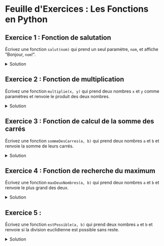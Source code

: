 # Feuille d'Exercices : Les Fonctions en Python

## Exercice 1 : Fonction de salutation
Écrivez une fonction `salut(nom)` qui prend un seul paramètre, `nom`, et affiche "Bonjour, `nom`!".

<details>
  <summary>Solution</summary>
  
  ```python
def salut(nom):
    print(f"Bonjour, {nom}!")

# Test de la fonction
salut("Alice")  # Affiche : Bonjour, Alice!
salut("Bob")    # Affiche : Bonjour, Bob!
```
</details>

## Exercice 2 : Fonction de multiplication
Écrivez une fonction `multiplie(x, y)` qui prend deux nombres `x` et `y` comme paramètres et renvoie le produit des deux nombres.

<details>
  <summary>Solution</summary>
  
  ```python
def multiplie(x, y):
    return x * y

# Test de la fonction
resultat = multiplie(5, 3)
print(resultat)  # Affiche : 15
```
</details>

## Exercice 3 : Fonction de calcul de la somme des carrés
Écrivez une fonction `sommeDesCarres(a, b)` qui prend deux nombres `a` et `b` et renvoie la somme de leurs carrés.

<details>
  <summary>Solution</summary>
  
  ```python
def sommeDesCarres(a, b):
    return a**2 + b**2

# Test de la fonction
resultat = sommeDesCarres(3, 4)
print(resultat)  # Affiche : 25

```
</details>

## Exercice 4 : Fonction de recherche du maximum
Écrivez une fonction `maxDeuxNombres(a, b)` qui prend deux nombres `a` et `b` et renvoie le plus grand des deux.

<details>
  <summary>Solution</summary>
  
  ```python
def maxDeuxNombres(a, b):
    if a > b:
        return a
    else:
        return b

# Test de la fonction
print(maxDeuxNombres(3, 7))  # Affiche : 7
print(maxDeuxNombres(10, 5)) # Affiche : 10
```
</details>

## Exercice 5 : 
Écrivez une fonction `estPossible(a, b)` qui prend deux nombres `a` et `b` et renvoie si la division euclidienne est possible sans reste.

<details>
  <summary>Solution</summary>
  
  ```python
def estPossible(a, b):
    if b == 0:
        return False
    return a % b == 0 # On renvoie une codition, donc si elle est vraie on renvoir True sinon False

# Test de la fonction
print(estPossible(10, 2))  # Affiche : True
print(estPossible(10, 3))  # Affiche : False
print(estPossible(10, 0))  # Affiche : False
```
</details>

